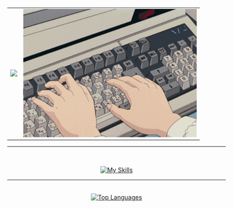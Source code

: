 <table>
  <tr>
    <td>
      <img src="https://readme-typing-svg.herokuapp.com/?font=Roboto&size=30&center=true&vCenter=true&width=600&color=808080&height=100&duration=2000&lines=Matías+Corpu;+Estudiante+de+Ingeniería+en+Informática" />
    </td>
    <td>
      <img src="typing.gif" style="width:400px;">
    </td>
  </tr>
</table>

<hr/>

<!-- <div>

  * 📫  Contact me at:
      * ✉️  Email: <a href="mailto:corpumatiasariel@gmail.com" target="_blank">corpumatiasariel@gmail.com</a>
      * 📱  LinkedIn: <a href="https://www.linkedin.com/in/matías-corpu-490021304/" target="_blank">Matías Corpu</a>
  * 🖥️  Check out my portfolio: <a href="http://matiascorpu.com" target="_blank">matiasCorpu.com</a>

</div> -->


<div align="center">
  <br>

  [![My Skills](https://skillicons.dev/icons?i=c,js,html,css,react,tailwind,git,github,vscode)](https://skillicons.dev)

  <!-- falta el icono de Microsoft SQL Server -->
</div>

<hr/>

<div align = "center">
  <br>
  <a href="https://github.com/MatiasCorpu">
      <img src="https://github-readme-stats.vercel.app/api/top-langs/?username=MatiasCorpu&langs_count=10&layout=compact&title_color=10b981&size_weight=0.5&count_weight=0.5&text_color=ffffff&icon_color=14b8a6&bg_color=000000&hide_border=true&locale=en&custom_title=Top%20%Languages" alt="Top Languages" width=400 />
  </a>
</div>
